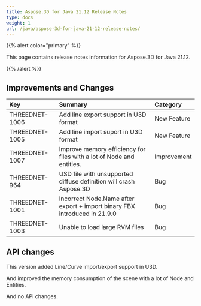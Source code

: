 ```yaml
---
title: Aspose.3D for Java 21.12 Release Notes
type: docs
weight: 1
url: /java/aspose-3d-for-java-21-12-release-notes/
---
```


{{% alert color="primary" %}}

This page contains release notes information for Aspose.3D for Java 21.12.

{{% /alert %}}
## **Improvements and Changes**

|**Key**|**Summary**|**Category**|
| :- | :- | :- |
| THREEDNET-1006 | Add line export support in U3D format | New Feature |
| THREEDNET-1005 | Add line import suport in U3D format | New Feature |
| THREEDNET-1007 | Improve memory efficiency for files with a lot of Node and entities. | Improvement |
| THREEDNET-964  | USD file with unsupported diffuse definition will crash Aspose.3D | Bug | 
| THREEDNET-1001 | Incorrect Node.Name after export + import binary FBX introduced in 21.9.0 | Bug | 
| THREEDNET-1003 | Unable to load large RVM files | Bug | 



## API changes ##

This version added Line/Curve import/export support in U3D.

And improved the memory consumption of the scene with a lot of Node and Entities.

And no API changes.
